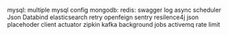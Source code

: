  mysql: multiple mysql config
    mongodb:
    redis: 
    swagger
    log
    async
    scheduler
    Json Databind
    elasticsearch
    retry
    openfeign
    sentry
    resilence4j
    json placehoder client
    actuator
    zipkin
    kafka
    background jobs
    activemq
    rate limit
    
    
